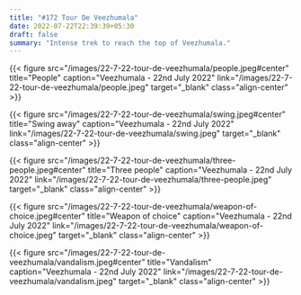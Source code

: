 ```yaml
---
title: "#172 Tour De Veezhumala"
date: 2022-07-22T22:39:39+05:30
draft: false
summary: "Intense trek to reach the top of Veezhumala."
---
```


{{< figure src="/images/22-7-22-tour-de-veezhumala/people.jpeg#center" title="People" caption="Veezhumala - 22nd July 2022" link="/images/22-7-22-tour-de-veezhumala/people.jpeg" target="_blank" class="align-center" >}}

{{< figure src="/images/22-7-22-tour-de-veezhumala/swing.jpeg#center" title="Swing away" caption="Veezhumala - 22nd July 2022" link="/images/22-7-22-tour-de-veezhumala/swing.jpeg" target="_blank" class="align-center" >}}

{{< figure src="/images/22-7-22-tour-de-veezhumala/three-people.jpeg#center" title="Three people" caption="Veezhumala - 22nd July 2022" link="/images/22-7-22-tour-de-veezhumala/three-people.jpeg" target="_blank" class="align-center" >}}

{{< figure src="/images/22-7-22-tour-de-veezhumala/weapon-of-choice.jpeg#center" title="Weapon of choice" caption="Veezhumala - 22nd July 2022" link="/images/22-7-22-tour-de-veezhumala/weapon-of-choice.jpeg" target="_blank" class="align-center" >}}

{{< figure src="/images/22-7-22-tour-de-veezhumala/vandalism.jpeg#center" title="Vandalism" caption="Veezhumala - 22nd July 2022" link="/images/22-7-22-tour-de-veezhumala/vandalism.jpeg" target="_blank" class="align-center" >}}
